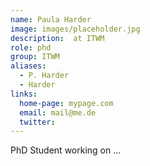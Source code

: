 ```yaml
---
name: Paula Harder
image: images/placeholder.jpg
description:  at ITWM
role: phd
group: ITWM
aliases:
  - P. Harder
  - Harder
links:
  home-page: mypage.com
  email: mail@me.de
  twitter: 
---
```


PhD Student working on ...
